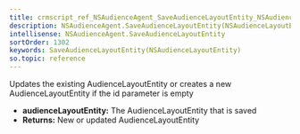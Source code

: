 ```yaml
---
title: crmscript_ref_NSAudienceAgent_SaveAudienceLayoutEntity_NSAudienceLayoutEntity_p_0
description: NSAudienceAgent.SaveAudienceLayoutEntity(NSAudienceLayoutEntity p_0)
intellisense: NSAudienceAgent.SaveAudienceLayoutEntity
sortOrder: 1302
keywords: SaveAudienceLayoutEntity(NSAudienceLayoutEntity)
so.topic: reference
---
```



Updates the existing AudienceLayoutEntity or creates a new AudienceLayoutEntity if the id parameter is empty



* **audienceLayoutEntity:** The AudienceLayoutEntity that is saved
* **Returns:** New or updated AudienceLayoutEntity


